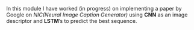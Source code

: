 In this module I have worked (in progress) on implementing a paper by Google on
_NIC(Neural Image Caption Generator)_ using **CNN** as an image descriptor and **LSTM**’s to predict the best sequence. 
